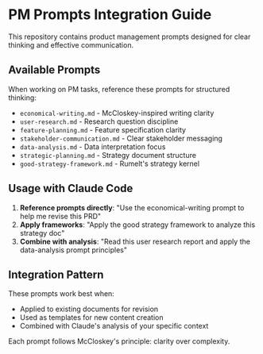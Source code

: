 # PM Prompts Integration Guide

This repository contains product management prompts designed for clear thinking and effective communication.

## Available Prompts

When working on PM tasks, reference these prompts for structured thinking:

- `economical-writing.md` - McCloskey-inspired writing clarity
- `user-research.md` - Research question discipline  
- `feature-planning.md` - Feature specification clarity
- `stakeholder-communication.md` - Clear stakeholder messaging
- `data-analysis.md` - Data interpretation focus
- `strategic-planning.md` - Strategy document structure
- `good-strategy-framework.md` - Rumelt's strategy kernel

## Usage with Claude Code

1. **Reference prompts directly**: "Use the economical-writing prompt to help me revise this PRD"
2. **Apply frameworks**: "Apply the good strategy framework to analyze this strategy doc"
3. **Combine with analysis**: "Read this user research report and apply the data-analysis prompt principles"

## Integration Pattern

These prompts work best when:
- Applied to existing documents for revision
- Used as templates for new content creation
- Combined with Claude's analysis of your specific context

Each prompt follows McCloskey's principle: clarity over complexity.